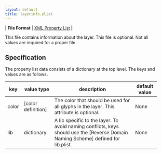 ```yaml
---
layout: default
title: layerinfo.plist
---
```


| **File Format** | [XML Property List](http://www.apple.com/DTDs/PropertyList-1.0.dtd) |

This file contains information about the layer. This file is optional. Not all values are required for a proper file.

## Specification

The property list data consists of a dictionary at the top level. The keys and values are as follows.

| key | value type | description | default value |
|--|--|--|--|
| color | [color definition] | The color that should be used for all glyphs in the layer. This attribute is optional. | None |
| lib | dictionary | A lib specific to the layer. To avoid naming conflicts, keys should use the [Reverse Domain Naming Scheme] defined for lib.plist. | None |
